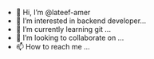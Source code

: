 - 👋 Hi, I’m @lateef-amer
- 👀 I’m interested in backend developer...
- 🌱 I’m currently learning git  ...
- 💞️ I’m looking to collaborate on ...
- 📫 How to reach me ...

<!---
lateef-amer/lateef-amer is a ✨ special ✨ repository because its `README.md` (this file) appears on your GitHub profile.
You can click the Preview link to take a look at your changes.
--->
